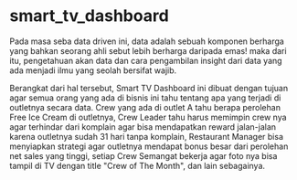 # smart_tv_dashboard

Pada masa seba data driven ini, data adalah sebuah komponen berharga yang bahkan seorang ahli sebut lebih berharga daripada emas! maka dari itu, pengetahuan akan data dan cara pengambilan insight dari data yang ada menjadi ilmu yang seolah bersifat wajib.

Berangkat dari hal tersebut, Smart TV Dashboard ini dibuat dengan tujuan agar semua orang yang ada di bisnis ini tahu tentang apa yang terjadi di outletnya secara data. Crew yang ada di outlet A tahu berapa perolehan Free Ice Cream di outletnya, Crew Leader tahu harus memimpin crew nya agar terhindar dari komplain agar bisa mendapatkan reward jalan-jalan karena outletnya sudah 31 hari tanpa komplain, Restaurant Manager bisa menyiapkan strategi agar outletnya mendapat bonus besar dari perolehan net sales yang tinggi, setiap Crew Semangat bekerja agar foto nya bisa tampil di TV dengan title "Crew of The Month", dan lain sebagainya.

